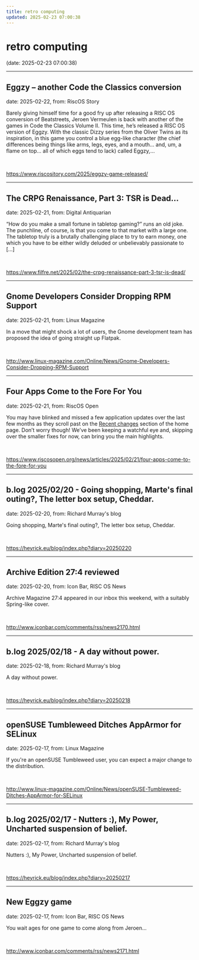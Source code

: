 ```yaml
---
title: retro computing
updated: 2025-02-23 07:00:38
---
```


# retro computing

(date: 2025-02-23 07:00:38)

---

## Eggzy – another Code the Classics conversion

date: 2025-02-22, from: RiscOS Story

Barely giving himself time for a good fry up after releasing a RISC OS conversion of Beatstreets, Jeroen Vermeulen is back with another of the games in Code the Classics Volume II. This time, he&#8217;s released a RISC OS version of Eggzy. With the classic Dizzy series from the Oliver Twins as its inspiration, in this game you control a blue egg-like character (the chief differences being things like arms, legs, eyes, and a mouth&#8230; and, um, a flame on top&#8230; all of which eggs tend to lack) called Eggzy,&#8230; 

<br> 

<https://www.riscository.com/2025/eggzy-game-released/>

---

## The CRPG Renaissance, Part 3: TSR is Dead…

date: 2025-02-21, from: Digital Antiquarian

&#8220;How do you make a small fortune in tabletop gaming?&#8221; runs an old joke. The punchline, of course, is that you come to that market with a large one. The tabletop truly is a brutally challenging place to try to earn money, one which you have to be either wildly deluded or unbelievably passionate to [&#8230;] 

<br> 

<https://www.filfre.net/2025/02/the-crpg-renaissance-part-3-tsr-is-dead/>

---

## Gnome Developers Consider Dropping RPM Support

date: 2025-02-21, from: Linux Magazine

<p>In a move that might shock a lot of users, the Gnome development team has proposed the idea of going straight up Flatpak.</p> 

<br> 

<http://www.linux-magazine.com/Online/News/Gnome-Developers-Consider-Dropping-RPM-Support>

---

## Four Apps Come to the Fore For You

date: 2025-02-21, from: RiscOS Open

<p>You may have blinked and missed a few application updates over the last few months as they scroll past on the <a href="/viewer/events">Recent changes</a> section of the home page. Don&#8217;t worry though! We&#8217;ve been keeping a watchful eye and, skipping over the smaller fixes for now, can bring you the main highlights.</p> 

<br> 

<https://www.riscosopen.org/news/articles/2025/02/21/four-apps-come-to-the-fore-for-you>

---

## b.log 2025/02/20 - Going shopping, Marte's final outing?, The letter box setup, Cheddar.

date: 2025-02-20, from: Richard Murray's blog

Going shopping, Marte's final outing?, The letter box setup, Cheddar. 

<br> 

<https://heyrick.eu/blog/index.php?diary=20250220>

---

## Archive Edition 27:4 reviewed

date: 2025-02-20, from: Icon Bar, RISC OS News

Archive Magazine 27:4 appeared in our inbox this weekend, with a suitably Spring-like cover. 

<br> 

<http://www.iconbar.com/comments/rss/news2170.html>

---

## b.log 2025/02/18 - A day without power.

date: 2025-02-18, from: Richard Murray's blog

A day without power. 

<br> 

<https://heyrick.eu/blog/index.php?diary=20250218>

---

## openSUSE Tumbleweed Ditches AppArmor for SELinux

date: 2025-02-17, from: Linux Magazine

<p>If you're an openSUSE Tumbleweed user, you can expect a major change to the distribution.</p> 

<br> 

<http://www.linux-magazine.com/Online/News/openSUSE-Tumbleweed-Ditches-AppArmor-for-SELinux>

---

## b.log 2025/02/17 - Nutters :), My Power, Uncharted suspension of belief.

date: 2025-02-17, from: Richard Murray's blog

Nutters :), My Power, Uncharted suspension of belief. 

<br> 

<https://heyrick.eu/blog/index.php?diary=20250217>

---

## New Eggzy game

date: 2025-02-17, from: Icon Bar, RISC OS News

You wait ages for one game to come along from Jeroen... 

<br> 

<http://www.iconbar.com/comments/rss/news2171.html>


